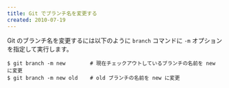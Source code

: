```yaml
---
title: Git でブランチ名を変更する
created: 2010-07-19
---
```


Git のブランチ名を変更するには以下のように `branch` コマンドに `-m` オプションを指定して実行します。

```
$ git branch -m new        # 現在チェックアウトしているブランチの名前を new に変更
$ git branch -m new old    # old ブランチの名前を new に変更
```

